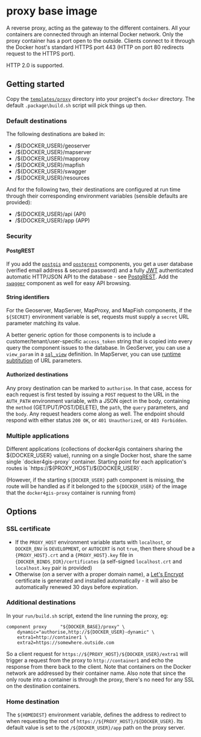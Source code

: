 # proxy base image

A reverse proxy, acting as the gateway to the different containers.
All your containers are connected through an internal Docker network.
Only the proxy container has a port open to the outside.
Clients connect to it through the Docker host's standard HTTPS port 443
(HTTP on port 80 redirects request to the HTTPS port).

HTTP 2.0 is supported.

## Getting started

Copy the [`templates/proxy`](/templates/proxy) directory into your project's `docker` directory.
The default `.package\build.sh` script will pick things up then.

### Default destinations

The following destinations are baked in:

- /${DOCKER_USER}/geoserver
- /${DOCKER_USER}/mapserver
- /${DOCKER_USER}/mapproxy
- /${DOCKER_USER}/mapfish
- /${DOCKER_USER}/swagger
- /${DOCKER_USER}/resources

And for the following two, their destinations are configured at run time
through their corresponding environment variables (sensible defaults are provided):

- /${DOCKER_USER}/api (API)
- /${DOCKER_USER}/app (APP)

### Security

#### PostgREST
If you add the [`postgis`](/templates/postgis) and [`postgrest`](/templates/postgrest)
components, you get a user database (verified email address & secured password)
and a fully [JWT](https://jwt.io/) authenticated automatic HTTP/JSON API
to the database - see [PostgREST](http://postgrest.org).
Add the [`swagger`](/templates/swagger) component as well for easy API browsing.

#### String identifiers
For the Geoserver, MapServer, MapProxy, and MapFish components, if the
`${SECRET}` environment variable is set, requests must supply a `secret`
URL parameter matching its value.

A better generic option for those components is to include a customer/tenant/user-specific
`access_token` string that is copied into every query the component issues to
the database.
In GeoServer, you can use a `view_param` in a [`sql_view`](https://docs.geoserver.org/stable/en/user/data/database/sqlview.html#parameterizing-sql-views)
definition.
In MapServer, you can use [runtime subtitution](https://mapserver.org/cgi/runsub.html)
of URL parameters.

#### Authorized destinations
Any proxy destination can be marked to `authorise`. In that case,
access for each request is first tested by issuing a `POST` request to the
URL in the `AUTH_PATH` environment variable, with a JSON oject in the body,
containing the `method` (GET/PUT/POST/DELETE), the `path`, the `query` parameters,
and the `body`. Any request headers come along as well. The endpoint should respond
with either status `200 OK`, or `401 Unauthorized`, or `403 Forbidden`.

### Multiple applications

Different applications (collections of docker4gis containers sharing the ${DOCKER_USER} value),
running on a single Docker host, share the same single `docker4gis-proxy` container.
Starting point for each application's routes is `https://${PROXY_HOST}/${DOCKER_USER}`.

(However, if the starting `${DOCKER_USER}` path component is missing,
the route will be handled as if it belonged to the `${DOCKER_USER}` of
the image that the `docker4gis-proxy` container is running from)

## Options

### SSL certificate

- If the `PROXY_HOST` environment variable starts with `localhost`,
or `DOCKER_ENV` is `DEVELOPMENT`,
or `AUTOCERT` is not `true`,
then there shoud be a `{PROXY_HOST}.crt` and a `{PROXY_HOST}.key` file
in `{DOCKER_BINDS_DIR}/certificates` (a self-signed `localhost.crt` and
`localhost.key` pair is provided)
- Otherwise (on a server with a proper domain name), a
[Let's Encrypt](https://letsencrypt.org/) certificate is generated and
installed automatically - it will also be automatically renewed 30 days
before expiration.

### Additional destinations

In your `run/build.sh` script, extend the line running the proxy, eg:
```
component proxy     "${DOCKER_BASE}/proxy" \
	dynamic="authorise,http://${DOCKER_USER}-dynamic" \
	extra1=http://container1 \
	extra2=https://somewhere.outside.com
```
So a client request for `https://${PROXY_HOST}/${DOCKER_USER}/extra1` will trigger a request
from the proxy to `http://container1` and echo the response from there back to the client.
Note that containers on the Docker network are addressed by their container name.
Also note that since the only route into a container is through the proxy,
there's no need for any SSL on the destination containers.

### Home destination

The `${HOMEDEST}` environment variable, defines the address to redirect to
when requesting the root of `https://${PROXY_HOST}/${DOCKER_USER}`.
Its default value is set to the `/${DOCKER_USER}/app` path on the proxy server.

